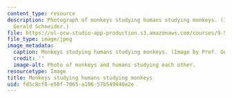 ```yaml
---
content_type: resource
description: Photograph of monkeys studying humans studying monkeys. (Image by Prof.
  Gerald Schneider.)
file: https://ol-ocw-studio-app-production.s3.amazonaws.com/courses/9-52-b-topics-in-brain-and-cognitive-sciences-human-ethology-spring-2001/fd5c8cf8e50f7065a10657b549440a2e_9-52s01.jpg
file_type: image/jpeg
image_metadata:
  caption: Monkeys studying humans studying monkeys. (Image by Prof. Gerald Schneider.)
  credit: ''
  image-alt: Photo of monkeys and humans studying each other.
resourcetype: Image
title: Monkeys studying humans studying monkeys
uid: fd5c8cf8-e50f-7065-a106-57b549440a2e
---
```


